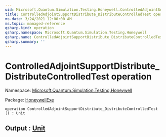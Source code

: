 ```yaml
---
uid: Microsoft.Quantum.Simulation.Testing.Honeywell.ControlledAdjointSupportDistribute_DistributeControlledTest
title: ControlledAdjointSupportDistribute_DistributeControlledTest operation
ms.date: 3/24/2021 12:00:00 AM
ms.topic: managed-reference
qsharp.kind: operation
qsharp.namespace: Microsoft.Quantum.Simulation.Testing.Honeywell
qsharp.name: ControlledAdjointSupportDistribute_DistributeControlledTest
qsharp.summary: ''
---
```


# ControlledAdjointSupportDistribute_DistributeControlledTest operation

Namespace: [Microsoft.Quantum.Simulation.Testing.Honeywell](xref:Microsoft.Quantum.Simulation.Testing.Honeywell)

Package: [HoneywellExe](https://nuget.org/packages/HoneywellExe)




```qsharp
operation ControlledAdjointSupportDistribute_DistributeControlledTest () : Unit
```


## Output : [Unit](xref:microsoft.quantum.lang-ref.unit)

